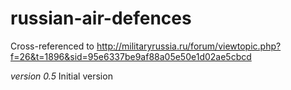 # russian-air-defences

Cross-referenced to http://militaryrussia.ru/forum/viewtopic.php?f=26&t=1896&sid=95e6337be9af88a05e50e1d02ae5cbcd

*version 0.5*
Initial version
